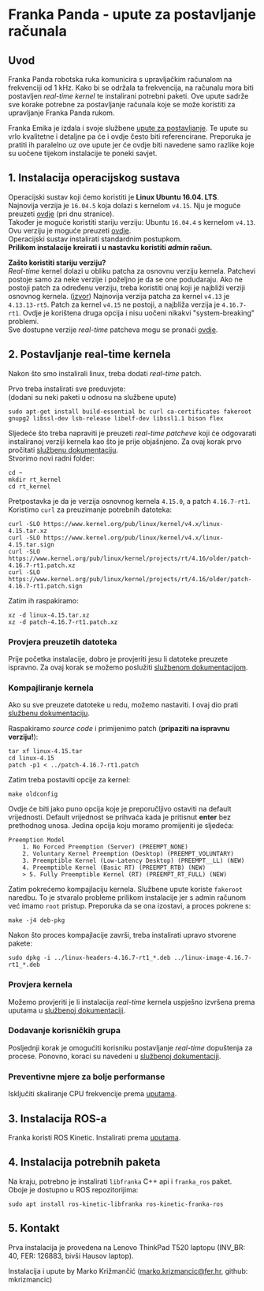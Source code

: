 # Franka Panda - upute za postavljanje računala

## Uvod
Franka Panda robotska ruka komunicira s upravljačkim računalom na frekvenciji od 1 kHz. Kako bi se održala ta frekvencija, na računalu mora biti postavljen *real-time kernel* te instalirani potrebni paketi. Ove upute sadrže sve korake potrebne za postavljanje računala koje se može koristiti za upravljanje Franka Panda rukom.

Franka Emika je izdala i svoje službene [upute za postavljanje](https://frankaemika.github.io/docs/overview.html). Te upute su vrlo kvalitetne i detaljne pa će i ovdje često biti referencirane. Preporuka je pratiti ih paralelno uz ove upute jer će ovdje biti navedene samo razlike koje su uočene tijekom instalacije te poneki savjet.

## 1. Instalacija operacijskog sustava
Operacijski sustav koji ćemo koristiti je **Linux Ubuntu 16.04. LTS**.<br>
Najnovija verzija je `16.04.5` koja dolazi s kernelom `v4.15`. Nju je moguće preuzeti [ovdje](http://releases.ubuntu.com/xenial/) (pri dnu stranice).<br>
Također je moguće koristiti stariju verziju: Ubuntu `16.04.4` s kernelom `v4.13`. Ovu verziju je moguće preuzeti [ovdje](http://old-releases.ubuntu.com/releases/16.04.4/).<br>
Operacijski sustav instalirati standardnim postupkom.<br>
**Prilikom instalacije kreirati i u nastavku koristiti *admin* račun.**

**Zašto koristiti stariju verziju?**<br>
*Real-time* kernel dolazi u obliku patcha za osnovnu verziju kernela. Patchevi postoje samo za neke verzije i poželjno je da se one podudaraju. Ako ne postoji patch za određenu verziju, treba koristiti onaj koji je najbliži verziji osnovnog kernela. ([izvor](https://frankaemika.github.io/docs/installation.html#setting-up-the-real-time-kernel)) Najnovija verzija patcha za kernel `v4.13` je `4.13.13-rt5`. Patch za kernel `v4.15` ne postoji, a najbliža verzija je `4.16.7-rt1`. Ovdje je korištena druga opcija i nisu uočeni nikakvi "system-breaking" problemi.<br>
Sve dostupne verzije *real-time* patcheva mogu se pronaći [ovdje](https://www.kernel.org/pub/linux/kernel/projects/rt/).

## 2. Postavljanje real-time kernela
Nakon što smo instalirali linux, treba dodati *real-time* patch.

Prvo treba instalirati sve preduvjete:<br>
(dodani su neki paketi u odnosu na službene upute)

    sudo apt-get install build-essential bc curl ca-certificates fakeroot gnupg2 libssl-dev lsb-release libelf-dev libssl1.1 bison flex

Sljedeće što treba napraviti je preuzeti *real-time patcheve* koji će odgovarati instaliranoj verziji kernela kao što je prije objašnjeno. Za ovaj korak prvo pročitati [službenu dokumentaciju](https://frankaemika.github.io/docs/installation.html#setting-up-the-real-time-kernel).<br>
Stvorimo novi radni folder:
    
    cd ~
    mkdir rt_kernel
    cd rt_kernel

Pretpostavka je da je verzija osnovnog kernela `4.15.0`, a patch `4.16.7-rt1`.<br>
Koristimo `curl` za preuzimanje potrebnih datoteka:

    curl -SLO https://www.kernel.org/pub/linux/kernel/v4.x/linux-4.15.tar.xz
    curl -SLO https://www.kernel.org/pub/linux/kernel/v4.x/linux-4.15.tar.sign
    curl -SLO https://www.kernel.org/pub/linux/kernel/projects/rt/4.16/older/patch-4.16.7-rt1.patch.xz
    curl -SLO https://www.kernel.org/pub/linux/kernel/projects/rt/4.16/older/patch-4.16.7-rt1.patch.sign
    
Zatim ih raspakiramo:

    xz -d linux-4.15.tar.xz
    xz -d patch-4.16.7-rt1.patch.xz
    
### Provjera preuzetih datoteka
Prije početka instalacije, dobro je provjeriti jesu li datoteke preuzete ispravno. Za ovaj korak se možemo poslužiti [službenom dokumentacijom](https://frankaemika.github.io/docs/installation.html#verifying-file-integrity).

### Kompajliranje kernela
Ako su sve preuzete datoteke u redu, možemo nastaviti. I ovaj dio prati [službenu dokumentaciju](https://frankaemika.github.io/docs/installation.html#compiling-the-kernel).

Raspakiramo *source code* i primijenimo patch (**pripaziti na ispravnu verziju!**):

    tar xf linux-4.15.tar
    cd linux-4.15
    patch -p1 < ../patch-4.16.7-rt1.patch
    
Zatim treba postaviti opcije za kernel:

    make oldconfig
    
Ovdje će biti jako puno opcija koje je preporučljivo ostaviti na default vrijednosti. Default vrijednost se prihvaća kada je pritisnut **enter** bez prethodnog unosa. Jedina opcija koju moramo promijeniti je sljedeća:

    Preemption Model
        1. No Forced Preemption (Server) (PREEMPT_NONE)
        2. Voluntary Kernel Preemption (Desktop) (PREEMPT_VOLUNTARY)
        3. Preemptible Kernel (Low-Latency Desktop) (PREEMPT__LL) (NEW)
        4. Preemptible Kernel (Basic RT) (PREEMPT_RTB) (NEW)
        > 5. Fully Preemptible Kernel (RT) (PREEMPT_RT_FULL) (NEW)

Zatim pokrećemo kompajlaciju kernela. Službene upute koriste `fakeroot` naredbu. To je stvaralo probleme prilikom instalacije jer s admin računom već imamo `root` pristup. Preporuka da se ona izostavi, a proces pokrene s:

    make -j4 deb-pkg
    
Nakon što proces kompajlacije završi, treba instalirati upravo stvorene pakete:

    sudo dpkg -i ../linux-headers-4.16.7-rt1_*.deb ../linux-image-4.16.7-rt1_*.deb
    
### Provjera kernela
Možemo provjeriti je li instalacija *real-time* kernela uspješno izvršena prema uputama u [službenoj dokumentaciji](https://frankaemika.github.io/docs/installation.html#verifying-the-new-kernel).

### Dodavanje korisničkih grupa
Posljednji korak je omogućiti korisniku postavljanje *real-time* dopuštenja za procese. Ponovno, koraci su navedeni u [službenoj dokumentaciji](https://frankaemika.github.io/docs/installation.html#allow-a-user-to-set-real-time-permissions-for-its-processes).

### Preventivne mjere za bolje performanse
Isključiti skaliranje CPU frekvencije prema [uputama](https://frankaemika.github.io/docs/troubleshooting.html#disabling-cpu-frequency-scaling).

## 3. Instalacija ROS-a
Franka koristi ROS Kinetic. Instalirati prema [uputama](http://wiki.ros.org/kinetic/Installation/Ubuntu).

## 4. Instalacija potrebnih paketa
Na kraju, potrebno je instalirati `libfranka` C++ api i `franka_ros` paket.<br>
Oboje je dostupno u ROS repozitorijima:

    sudo apt install ros-kinetic-libfranka ros-kinetic-franka-ros
    
## 5. Kontakt
Prva instalacija je provedena na Lenovo ThinkPad T520 laptopu (INV_BR: 40, FER: 126883, bivši Hausov laptop).

Instalacija i upute by Marko Križmančić (marko.krizmancic@fer.hr, github: mkrizmancic)
